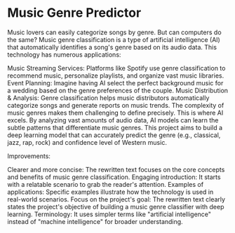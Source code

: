 # Music Genre Predictor

Music lovers can easily categorize songs by genre. But can computers do the same? Music genre classification is a type of artificial intelligence (AI) that automatically identifies a song's genre based on its audio data. This technology has numerous applications:

Music Streaming Services: Platforms like Spotify use genre classification to recommend music, personalize playlists, and organize vast music libraries.
Event Planning: Imagine having AI select the perfect background music for a wedding based on the genre preferences of the couple.
Music Distribution & Analysis: Genre classification helps music distributors automatically categorize songs and generate reports on music trends.
The complexity of music genres makes them challenging to define precisely. This is where AI excels. By analyzing vast amounts of audio data, AI models can learn the subtle patterns that differentiate music genres. This project aims to build a deep learning model that can accurately predict the genre (e.g., classical, jazz, rap, rock) and confidence level of Western music.

Improvements:

Clearer and more concise: The rewritten text focuses on the core concepts and benefits of music genre classification.
Engaging introduction: It starts with a relatable scenario to grab the reader's attention.
Examples of applications: Specific examples illustrate how the technology is used in real-world scenarios.
Focus on the project's goal: The rewritten text clearly states the project's objective of building a music genre classifier with deep learning.
Terminology: It uses simpler terms like "artificial intelligence" instead of "machine intelligence" for broader understanding.
